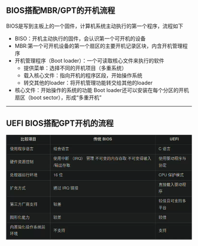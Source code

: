 ## BIOS搭配MBR/GPT的开机流程
BIOS是写到主板上的一个固件，计算机系统主动执行的第一个程序，流程如下
- BISO：开机主动执行的固件，会认识第一个可开机的设备
- MBR:第一个可开机设备的第一个扇区的主要开机记录区块，内含开机管理程序
- 开机管理程序（Boot loader）：一个可读取核心文件来执行的软件
  - 提供菜单：选择不同的开机项目（多重系统）
  - 载入核心文件：指向开机的程序区段，开始操作系统
  - 转交其他的loader：将开机管理功能转交给其他的loader
- 核心文件：开始操作的系统的功能
Boot loader还可以安装在每个分区的开机扇区（boot sector），形成“多重开机”
---
## UEFI BIOS搭配GPT开机的流程
![](../images/2023-03-14-19-13-20.png)